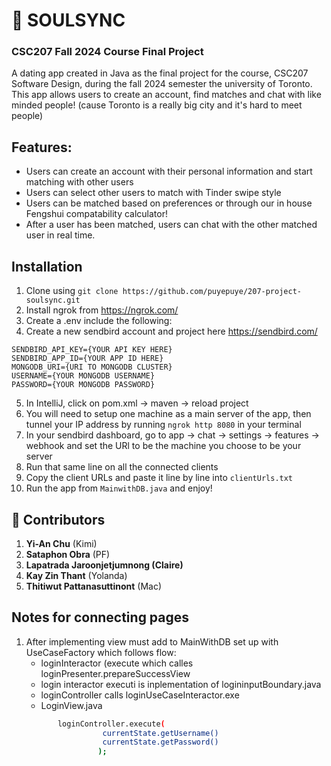# 💌 SOULSYNC  
### CSC207 Fall 2024 Course Final Project
A dating app created in Java as the final project for the course, CSC207 Software Design, during the fall 2024 semester the university of Toronto. This app allows users to create an account, find matches and chat with like minded people! (cause Toronto is a really big city and it's hard to meet people)

## Features:
- Users can create an account with their personal information and start matching with other users
- Users can select other users to match with Tinder swipe style
- Users can be matched based on preferences or through our in house Fengshui compatability calculator!
- After a user has been matched, users can chat with the other matched user in real time.

## Installation
1. Clone using `git clone https://github.com/puyepuye/207-project-soulsync.git`
2. Install ngrok from https://ngrok.com/
3. Create a .env include the following:
4. Create a new sendbird account and project here https://sendbird.com/
```
SENDBIRD_API_KEY={YOUR API KEY HERE}
SENDBIRD_APP_ID={YOUR APP ID HERE}
MONGODB_URI={URI TO MONGODB CLUSTER}
USERNAME={YOUR MONGODB USERNAME}
PASSWORD={YOUR MONGODB PASSWORD}
```
5. In IntelliJ, click on pom.xml -> maven -> reload project
6. You will need to setup one machine as a main server of the app, then tunnel your IP address by running `ngrok http 8080` in your terminal
7. In your sendbird dashboard, go to app -> chat -> settings -> features -> webhook and set the URl to be the machine you choose to be your server
8. Run that same line on all the connected clients
9. Copy the client URLs and paste it line by line into `clientUrls.txt`
10. Run the app from `MainwithDB.java` and enjoy!

    
## 🌟 Contributors
1. **Yi-An Chu** (Kimi)
2. **Sataphon Obra** (PF)
3. **Lapatrada Jaroonjetjumnong (Claire)**
4. **Kay Zin Thant** (Yolanda)
5. **Thitiwut Pattanasuttinont** (Mac)


## Notes for connecting pages
1. After implementing view must add to MainWithDB set up with UseCaseFactory which follows flow:      
   - loginInteractor (execute which calles loginPresenter.prepareSuccessView
   - login interactor executi is inplementation of logininputBoundary.java
   - loginController calls loginUseCaseInteractor.exe
   - LoginView.java
   ```bash
          loginController.execute(
                    currentState.getUsername()
                    currentState.getPassword()
                   );
   ```
